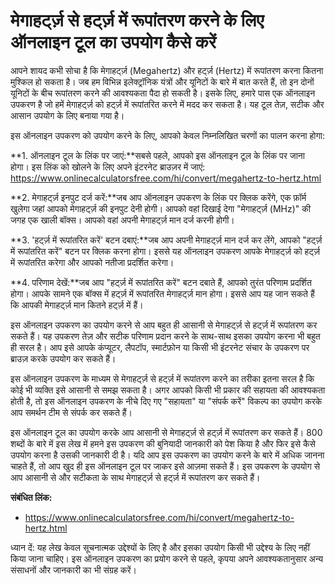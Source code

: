 मेगाहर्ट्ज़ से हर्ट्ज़ में रूपांतरण करने के लिए ऑनलाइन टूल का उपयोग कैसे करें
=============================================================================

आपने शायद कभी सोचा है कि मेगाहर्ट्ज़ (Megahertz) और हर्ट्ज़ (Hertz) में रूपांतरण करना कितना मुश्किल हो सकता है। जब हम विभिन्न इलेक्ट्रॉनिक यंत्रों और यूनिटों के बारे में बात करते हैं, तो इन दोनों यूनिटों के बीच रूपांतरण करने की आवश्यकता पैदा हो सकती है। इसके लिए, हमारे पास एक ऑनलाइन उपकरण है जो हमें मेगाहर्ट्ज़ को हर्ट्ज़ में रूपांतरित करने में मदद कर सकता है। यह टूल तेज़, सटीक और आसान उपयोग के लिए बनाया गया है।

इस ऑनलाइन उपकरण को उपयोग करने के लिए, आपको केवल निम्नलिखित चरणों का पालन करना होगा:

**1. ऑनलाइन टूल के लिंक पर जाएं:**सबसे पहले, आपको इस ऑनलाइन टूल के लिंक पर जाना होगा। इस लिंक को खोलने के लिए अपने इंटरनेट ब्राउज़र में जाएं: <https://www.onlinecalculatorsfree.com/hi/convert/megahertz-to-hertz.html>

**2. मेगाहर्ट्ज़ इनपुट दर्ज करें:**जब आप ऑनलाइन उपकरण के लिंक पर क्लिक करेंगे, एक फ़ॉर्म खुलेगा जहां आपको मेगाहर्ट्ज़ की इनपुट देनी होगी। आपको वहां दिखाई देगा "मेगाहर्ट्ज़ (MHz)" की जगह एक खाली बॉक्स। आपको वहां अपनी मेगाहर्ट्ज़ मान दर्ज करनी होगी।

**3. 'हर्ट्ज़ में रूपांतरित करें' बटन दबाएं:**जब आप अपनी मेगाहर्ट्ज़ मान दर्ज कर लेंगे, आपको "हर्ट्ज़ में रूपांतरित करें" बटन पर क्लिक करना होगा। इससे यह ऑनलाइन उपकरण आपके मेगाहर्ट्ज़ को हर्ट्ज़ में रूपांतरित करेगा और आपको नतीजा प्रदर्शित करेगा।

**4. परिणाम देखें:**जब आप "हर्ट्ज़ में रूपांतरित करें" बटन दबाते हैं, आपको तुरंत परिणाम प्रदर्शित होगा। आपके सामने एक बॉक्स में हर्ट्ज़ में रूपांतरित मेगाहर्ट्ज़ मान होगा। इससे आप यह जान सकते हैं कि आपकी मेगाहर्ट्ज़ मान कितने हर्ट्ज़ में हैं।

इस ऑनलाइन उपकरण का उपयोग करने से आप बहुत ही आसानी से मेगाहर्ट्ज़ से हर्ट्ज़ में रूपांतरण कर सकते हैं। यह उपकरण तेज़ और सटीक परिणाम प्रदान करने के साथ-साथ इसका उपयोग करना भी बहुत ही सरल है। आप इसे आपके कंप्यूटर, लैपटॉप, स्मार्टफ़ोन या किसी भी इंटरनेट संचार के उपकरण पर ब्राउज़ करके उपयोग कर सकते हैं।

इस ऑनलाइन उपकरण के माध्यम से मेगाहर्ट्ज़ से हर्ट्ज़ में रूपांतरण करने का तरीका इतना सरल है कि कोई भी व्यक्ति इसे आसानी से समझ सकता है। अगर आपको किसी भी प्रकार की सहायता की आवश्यकता होती है, तो इस ऑनलाइन उपकरण के नीचे दिए गए "सहायता" या "संपर्क करें" विकल्प का उपयोग करके आप समर्थन टीम से संपर्क कर सकते हैं।

इस ऑनलाइन टूल का उपयोग करके आप आसानी से मेगाहर्ट्ज़ से हर्ट्ज़ में रूपांतरण कर सकते हैं। 800 शब्दों के बारे में इस लेख में हमने इस उपकरण की बुनियादी जानकारी को पेश किया है और फिर इसे कैसे उपयोग करना है उसकी जानकारी दी है। यदि आप इस उपकरण का उपयोग करने के बारे में अधिक जानना चाहते हैं, तो आप खुद ही इस ऑनलाइन टूल पर जाकर इसे आज़मा सकते हैं। इस उपकरण के उपयोग से आप आसानी से और सटीकता के साथ मेगाहर्ट्ज़ से हर्ट्ज़ में रूपांतरण कर सकते हैं।

**संबंधित लिंक:**

- <https://www.onlinecalculatorsfree.com/hi/convert/megahertz-to-hertz.html>

ध्यान दें: यह लेख केवल सूचनात्मक उद्देश्यों के लिए है और इसका उपयोग किसी भी उद्देश्य के लिए नहीं किया जाना चाहिए। इस ऑनलाइन उपकरण का प्रयोग करने से पहले, कृपया अपने आवश्यकतानुसार अन्य संसाधनों और जानकारी का भी संग्रह करें।
